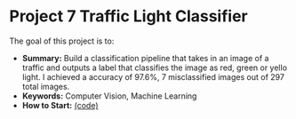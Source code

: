 # Project 7 Traffic Light Classifier

The goal of this project is to:
 - **Summary:** Build a classification pipeline that takes in an image of a traffic and outputs a label that classifies the image as red, green or yello light. I achieved a accuracy of 97.6%, 7 misclassified images out of 297 total images.
 - **Keywords:** Computer Vision, Machine Learning
 - **How to Start:** <a href="./Traffic_Light_Classifier.ipynb"> (code) </a>